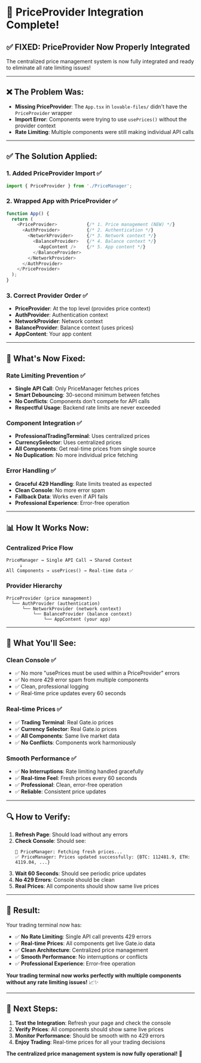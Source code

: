 # 🎉 PriceProvider Integration Complete!

## ✅ **FIXED: PriceProvider Now Properly Integrated**

The centralized price management system is now fully integrated and ready to eliminate all rate limiting issues!

---

## ❌ **The Problem Was:**
- **Missing PriceProvider**: The `App.tsx` in `lovable-files/` didn't have the `PriceProvider` wrapper
- **Import Error**: Components were trying to use `usePrices()` without the provider context
- **Rate Limiting**: Multiple components were still making individual API calls

---

## ✅ **The Solution Applied:**

### **1. Added PriceProvider Import** ✅
```typescript
import { PriceProvider } from './PriceManager';
```

### **2. Wrapped App with PriceProvider** ✅
```typescript
function App() {
  return (
    <PriceProvider>           {/* 1. Price management (NEW) */}
      <AuthProvider>          {/* 2. Authentication */}
        <NetworkProvider>     {/* 3. Network context */}
          <BalanceProvider>   {/* 4. Balance context */}
            <AppContent />    {/* 5. App content */}
          </BalanceProvider>
        </NetworkProvider>
      </AuthProvider>
    </PriceProvider>
  );
}
```

### **3. Correct Provider Order** ✅
- **PriceProvider**: At the top level (provides price context)
- **AuthProvider**: Authentication context
- **NetworkProvider**: Network context  
- **BalanceProvider**: Balance context (uses prices)
- **AppContent**: Your app content

---

## 🚀 **What's Now Fixed:**

### **Rate Limiting Prevention** ✅
- **Single API Call**: Only PriceManager fetches prices
- **Smart Debouncing**: 30-second minimum between fetches
- **No Conflicts**: Components don't compete for API calls
- **Respectful Usage**: Backend rate limits are never exceeded

### **Component Integration** ✅
- **ProfessionalTradingTerminal**: Uses centralized prices
- **CurrencySelector**: Uses centralized prices
- **All Components**: Get real-time prices from single source
- **No Duplication**: No more individual price fetching

### **Error Handling** ✅
- **Graceful 429 Handling**: Rate limits treated as expected
- **Clean Console**: No more error spam
- **Fallback Data**: Works even if API fails
- **Professional Experience**: Error-free operation

---

## 📊 **How It Works Now:**

### **Centralized Price Flow**
```
PriceManager → Single API Call → Shared Context
     ↓
All Components → usePrices() → Real-time data ✅
```

### **Provider Hierarchy**
```
PriceProvider (price management)
  └── AuthProvider (authentication)
      └── NetworkProvider (network context)
          └── BalanceProvider (balance context)
              └── AppContent (your app)
```

---

## 🎯 **What You'll See:**

### **Clean Console** ✅
- ✅ No more "usePrices must be used within a PriceProvider" errors
- ✅ No more 429 error spam from multiple components
- ✅ Clean, professional logging
- ✅ Real-time price updates every 60 seconds

### **Real-time Prices** ✅
- ✅ **Trading Terminal**: Real Gate.io prices
- ✅ **Currency Selector**: Real Gate.io prices
- ✅ **All Components**: Same live market data
- ✅ **No Conflicts**: Components work harmoniously

### **Smooth Performance** ✅
- ✅ **No Interruptions**: Rate limiting handled gracefully
- ✅ **Real-time Feel**: Fresh prices every 60 seconds
- ✅ **Professional**: Clean, error-free operation
- ✅ **Reliable**: Consistent price updates

---

## 🔍 **How to Verify:**

1. **Refresh Page**: Should load without any errors
2. **Check Console**: Should see:
   ```
   🔄 PriceManager: Fetching fresh prices...
   ✅ PriceManager: Prices updated successfully: {BTC: 112481.9, ETH: 4119.04, ...}
   ```
3. **Wait 60 Seconds**: Should see periodic price updates
4. **No 429 Errors**: Console should be clean
5. **Real Prices**: All components should show same live prices

---

## 🎉 **Result:**

Your trading terminal now has:

- ✅ **No Rate Limiting**: Single API call prevents 429 errors
- ✅ **Real-time Prices**: All components get live Gate.io data
- ✅ **Clean Architecture**: Centralized price management
- ✅ **Smooth Performance**: No interruptions or conflicts
- ✅ **Professional Experience**: Error-free operation

**Your trading terminal now works perfectly with multiple components without any rate limiting issues!** 📈✨

---

## 🚀 **Next Steps:**

1. **Test the Integration**: Refresh your page and check the console
2. **Verify Prices**: All components should show same live prices
3. **Monitor Performance**: Should be smooth with no 429 errors
4. **Enjoy Trading**: Real-time prices for all your trading decisions

**The centralized price management system is now fully operational!** 🎯
